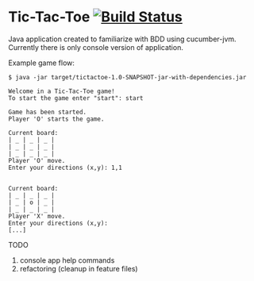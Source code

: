 # Tic-Tac-Toe [![Build Status](https://travis-ci.org/pepuch/tictactoe.svg?branch=master)](https://travis-ci.org/pepuch/tictactoe)
Java application created to familiarize with BDD using cucumber-jvm. Currently there is only console version of application.

Example game flow:
```
$ java -jar target/tictactoe-1.0-SNAPSHOT-jar-with-dependencies.jar

Welcome in a Tic-Tac-Toe game!
To start the game enter "start": start

Game has been started.
Player 'O' starts the game.

Current board:
| _ | _ | _ |
| _ | _ | _ |
| _ | _ | _ |
Player 'O' move.
Enter your directions (x,y): 1,1


Current board:
| _ | _ | _ |
| _ | o | _ |
| _ | _ | _ |
Player 'X' move.
Enter your directions (x,y):
[...]
```

TODO
 1. console app help commands
 2. refactoring (cleanup in feature files)